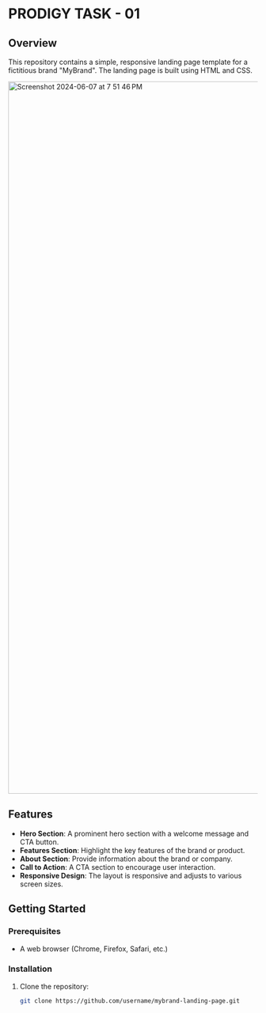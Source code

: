 # PRODIGY TASK - 01  

## Overview

This repository contains a simple, responsive landing page template for a fictitious brand "MyBrand". The landing page is built using HTML and CSS.


   <img width="1440" alt="Screenshot 2024-06-07 at 7 51 46 PM" src="https://github.com/gaurajrakholiya/PRODIGY_WD_01/assets/121497565/243fd346-de11-4a83-a88a-2a7dd89edef8">

## Features

- **Hero Section**: A prominent hero section with a welcome message and CTA button.
- **Features Section**: Highlight the key features of the brand or product.
- **About Section**: Provide information about the brand or company.
- **Call to Action**: A CTA section to encourage user interaction.
- **Responsive Design**: The layout is responsive and adjusts to various screen sizes.

## Getting Started

### Prerequisites

- A web browser (Chrome, Firefox, Safari, etc.)

### Installation

1. Clone the repository:
   ```bash
   git clone https://github.com/username/mybrand-landing-page.git

